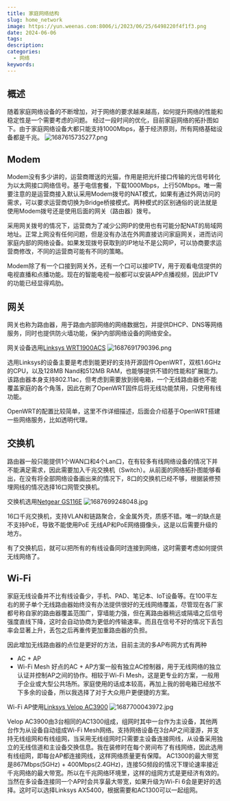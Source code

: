 ```yaml
---
title: 家庭网络结构
slug: home_network
image: https://yun.weenas.com:8006/i/2023/06/25/6498220f4f1f3.png
date: 2024-06-06
tags:
description:
categories:
  - 网络
keywords:
---
```


## 概述
随着家庭网络设备的不断增加，对于网络的要求越来越高，如何提升网络的性能和稳定性是一个需要考虑的问题。
经过一段时间的优化，目前家庭网络的拓扑图如下。由于家庭网络设备大都只能支持1000Mbps，基于经济原则，所有网络基础设备都是千兆。
![1687615735277.png](https://yun.weenas.com:8006/i/2023/06/24/6496f91079534.png)

## Modem

Modem没有多少讲的，运营商赠送的光猫，作用是把光纤接口传输的光信号转化为以太网接口网络信号。基于电信套餐，下载1000Mbps，上行50Mbps。唯一需要注意的是运营商接入默认采用Modem拨号的NAT模式，如果有通过外网访问的需求，可以要求运营商切换为Bridge桥接模式。两种模式的区别通俗的说法就是使用Modem拨号还是使用后面的网关（路由器）拨号。

采用网关拨号的情况下，运营商为了减少公网IP的使用也有可能分配NAT的局域网地址。正常上网没有任何问题，但是没有办法在外网直接访问家庭网关，进而访问家庭内部的网络设备。如果发现拨号获取到的IP地址不是公网IP，可以协商要求运营商修改，不同的运营商可能有不同的策略。

Modem除了有一个口接到网关外，还有一个口可以接IPTV，用于观看电信提供的电视直播和点播功能。现在的智能电视一般都可以安装APP点播视频，因此IPTV的功能已经显得鸡肋。

## 网关

网关也称为路由器，用于路由内部网络的网络数据包，并提供DHCP、DNS等网络服务，同时也提供防火墙功能，保护内部网络设备的网络安全。

网关设备选用[Linksys WRT1900ACS](https://www.linksys.com/wrt1900acs-dual-band-wi-fi-router-with-ultra-fast-1.6-ghz-cpu/WRT1900ACS.html)
![1687691790396.png](https://yun.weenas.com:8006/i/2023/06/25/6498220f4f1f3.png)

选用Linksys的设备主要是考虑到能更好的支持开源固件OpenWRT，双核1.6GHz的CPU，以及128MB Nand和512MB RAM，也能够提供不错的性能和扩展能力。该路由器本身支持802.11ac，但考虑到需要放到弱电箱，一个无线路由器也不能覆盖家庭的各个角落，因此在刷了OpenWRT固件后将无线功能禁用，只使用有线功能。

OpenWRT的配置比较简单，这里不作详细描述，后面会介绍基于OpenWRT搭建一些网络服务，比如透明代理。

## 交换机

路由器一般只能提供1个WAN口和4个Lan口，在有较多有线网络设备的情况下并不能满足需求，因此需要加入千兆交换机（Switch）。从前面的网络拓扑图能够看出，在没有将全部网络设备画出来的情况下，8口的交换机已经不够，根据装修预埋网线的情况选择16口网管交换机。

交换机选用[Netgear GS116E](https://www.netgear.com/cn/business/wired/switches/plus/gs116ev2/)
![1687699248048.jpg](https://yun.weenas.com:8006/i/2023/06/25/64983f3900023.jpg)

16口千兆交换机，支持VLAN和链路聚合，全金属外壳，质感不错。唯一的缺点是不支持PoE，导致不能使用PoE 无线AP和PoE网络摄像头，这是以后需要升级的地方。

有了交换机后，就可以把所有的有线设备同时连接到网络，这时需要考虑如何提供无线网络了。

## Wi-Fi
家庭无线设备并不比有线设备少，手机、PAD、笔记本、IoT设备等。在100平左右的房子单个无线路由器始终没有办法提供很好的无线网络覆盖，尽管现在各厂家都号称自家的路由器覆盖范围广，穿墙能力强，但在离路由器稍远或隔墙之后信号强度直线下降，这时会自动协商为更低的传输速率。而且在信号不好的情况下丢包率会显著上升，丢包之后再重传更加重路由器的负担。

因此增加无线路由器的点位是更好的方法，目前主流的多AP布网方式有两种
-  AC + AP
-  Wi-Fi Mesh
好点的AC + AP方案一般有独立AC控制器，用于无线网络的独立认证并控制AP之间的协作。相较于Wi-Fi Mesh，这是更专业的方案，一般用于企业或大型公共场所。家庭使用的话成本较高，再加上我的弱电箱已经放不下多余的设备，所以我选择了对于大众用户更便捷的方案。

Wi-Fi AP使用[Linksys Velop AC3900](https://www.linksys.com/ca/dual-band-intelligent-mesh-wifi-5-system-3-pack/WHW0103-CA.html)
![1687700043972.jpg](https://yun.weenas.com:8006/i/2023/06/25/6498424c31267.jpg)

Velop AC3900由3台相同的AC1300组成，组网时其中一台作为主设备，其他两台作为从设备自动组成Wi-Fi Mesh网络。支持网络设备在3台AP之间漫游，并支持无线组网和有线组网，当采用无线组网时只需要主设备连接网线，从设备采用独立的无线信道和主设备交换信息。我在装修时在每个房间布了有线网络，因此选用有线组网，即每台AP都连接网线，这样网络质量更有保障。
AC1300的最大带宽是867Mbps(5GHz) + 400Mbps(2.4GHz)，连接5G频段的情况下理论速率接近千兆网络的最大带宽。所以在千兆网络环境里，这样的组网方式是更经济有效的。当然在多设备连接同一个AP时会共享最大带宽，如果升级为Wi-Fi 6会是更好的选择。这时可以选择Linksys AX5400，根据需要和AC1300可以一起组网。



